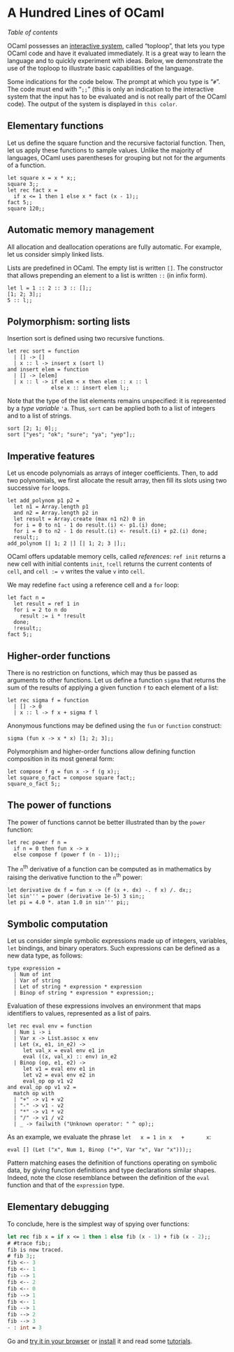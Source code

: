 <!-- ((! set title A Hundred Lines of OCaml !)) ((! set learn !)) -->
# A Hundred Lines of OCaml
*Table of contents*

OCaml possesses an [interactive system](description.html#interactive),
called “toploop”, that lets you type OCaml code and have it evaluated
immediately. It is a great way to learn the language and to quickly
experiment with ideas. Below, we demonstrate the use of the toploop to
illustrate basic capabilities of the language.

Some indications for the code below. The prompt at which you type is
“`#`”. The code must end with “`;;`” (this is only an indication to the
interactive system that the input has to be evaluated and is not really
part of the OCaml code). The output of the system is displayed in
`this color`.

## Elementary functions
Let us define the square function and the recursive factorial function.
Then, let us apply these functions to sample values. Unlike the majority
of languages, OCaml uses parentheses for grouping but not for the
arguments of a function.

```tryocaml
let square x = x * x;;
square 3;;
let rec fact x =
  if x <= 1 then 1 else x * fact (x - 1);;
fact 5;;
square 120;;
```
## Automatic memory management
All allocation and deallocation operations are fully automatic. For
example, let us consider simply linked lists.

Lists are predefined in OCaml. The empty list is written `[]`. The
constructor that allows prepending an element to a list is written `::`
(in infix form).

```tryocaml
let l = 1 :: 2 :: 3 :: [];;
[1; 2; 3];;
5 :: l;;
```
## Polymorphism: sorting lists
Insertion sort is defined using two recursive functions.

```tryocaml
let rec sort = function
  | [] -> []
  | x :: l -> insert x (sort l)
and insert elem = function
  | [] -> [elem]
  | x :: l -> if elem < x then elem :: x :: l
              else x :: insert elem l;;
```
Note that the type of the list elements remains unspecified: it is
represented by a *type variable* `'a`. Thus, `sort` can be applied both
to a list of integers and to a list of strings.

```tryocaml
sort [2; 1; 0];;
sort ["yes"; "ok"; "sure"; "ya"; "yep"];;
```
## Imperative features
Let us encode polynomials as arrays of integer coefficients. Then, to
add two polynomials, we first allocate the result array, then fill its
slots using two successive `for` loops.

```tryocaml
let add_polynom p1 p2 =
  let n1 = Array.length p1
  and n2 = Array.length p2 in
  let result = Array.create (max n1 n2) 0 in
  for i = 0 to n1 - 1 do result.(i) <- p1.(i) done;
  for i = 0 to n2 - 1 do result.(i) <- result.(i) + p2.(i) done;
  result;;
add_polynom [| 1; 2 |] [| 1; 2; 3 |];;
```
OCaml offers updatable memory cells, called *references*: `ref init`
returns a new cell with initial contents `init`, `!cell` returns the
current contents of `cell`, and `cell := v` writes the value `v` into
`cell`.

We may redefine `fact` using a reference cell and a `for` loop:

```tryocaml
let fact n =
  let result = ref 1 in
  for i = 2 to n do
    result := i * !result
  done;
  !result;;
fact 5;;
```
## Higher-order functions
There is no restriction on functions, which may thus be passed as
arguments to other functions. Let us define a function `sigma` that
returns the sum of the results of applying a given function `f` to each
element of a list:

```tryocaml
let rec sigma f = function
  | [] -> 0
  | x :: l -> f x + sigma f l
```
Anonymous functions may be defined using the `fun` or `function`
construct:

```tryocaml
sigma (fun x -> x * x) [1; 2; 3];;
```
Polymorphism and higher-order functions allow defining function
composition in its most general form:

```tryocaml
let compose f g = fun x -> f (g x);;
let square_o_fact = compose square fact;;
square_o_fact 5;;
```
## The power of functions
The power of functions cannot be better illustrated than by the `power`
function:

```tryocaml
let rec power f n = 
  if n = 0 then fun x -> x 
  else compose f (power f (n - 1));;
```
The `n`<sup>th</sup> derivative of a function can be computed as in
mathematics by raising the derivative function to the `n`<sup>th</sup>
power:

```tryocaml
let derivative dx f = fun x -> (f (x +. dx) -. f x) /. dx;;
let sin''' = power (derivative 1e-5) 3 sin;;
let pi = 4.0 *. atan 1.0 in sin''' pi;;
```
## Symbolic computation
Let us consider simple symbolic expressions made up of integers,
variables, `let` bindings, and binary operators. Such expressions can be
defined as a new data type, as follows:

```tryocaml
type expression =
  | Num of int
  | Var of string
  | Let of string * expression * expression
  | Binop of string * expression * expression;;
```
Evaluation of these expressions involves an environment that maps
identifiers to values, represented as a list of pairs.

```tryocaml
let rec eval env = function
  | Num i -> i
  | Var x -> List.assoc x env
  | Let (x, e1, in_e2) ->
     let val_x = eval env e1 in
     eval ((x, val_x) :: env) in_e2
  | Binop (op, e1, e2) ->
     let v1 = eval env e1 in
     let v2 = eval env e2 in
     eval_op op v1 v2
and eval_op op v1 v2 =
  match op with
  | "+" -> v1 + v2
  | "-" -> v1 - v2
  | "*" -> v1 * v2
  | "/" -> v1 / v2
  | _ -> failwith ("Unknown operator: " ^ op);;
```
As an example, we evaluate the phrase `let   x = 1 in x   +       x`:

```tryocaml
eval [] (Let ("x", Num 1, Binop ("+", Var "x", Var "x")));;
```
Pattern matching eases the definition of functions operating on symbolic
data, by giving function definitions and type declarations similar
shapes. Indeed, note the close resemblance between the definition of the
`eval` function and that of the `expression` type.

## Elementary debugging
To conclude, here is the simplest way of spying over functions:

```ocaml
let rec fib x = if x <= 1 then 1 else fib (x - 1) + fib (x - 2);;
# #trace fib;;
fib is now traced.
# fib 3;;
fib <-- 3
fib <-- 1
fib --> 1
fib <-- 2
fib <-- 0
fib --> 1
fib <-- 1
fib --> 1
fib --> 2
fib --> 3
- : int = 3
```
Go and [try it in your browser](http://try.ocamlpro.com/) or
[install](/docs/install.html) it and read some [tutorials](tutorials/).


